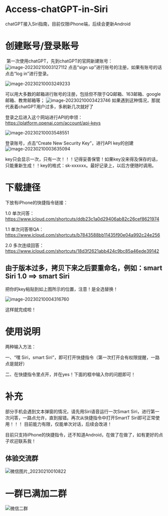 # Access-chatGPT-in-Siri
chatGPT接入Siri指南，目前仅限iPhone端，后续会更新Android

# 创建账号/登录账号

​	第一次使用chatGPT，先到chatGPT的官网新建账号：
![image-20230210003127112](image-20230210003127112.png)
点击“sign up”进行账号的注册，如果有账号的话点击“log in”进行登录。

![image-20230210003249233](image-20230210003249233.png)

可以用大多数的邮箱进行账号的注册，包括但不限于QQ邮箱、163邮箱、google邮箱、教育邮箱等；
![image-20230210003423746](image-20230210003423746.png)
如果遇到这种情况，那就代表着chatGPT用户过多，多刷新几次就好了



登录之后进入这个网站进行API的申领：https://platform.openai.com/account/api-keys

![image-20230210003548551](image-20230210003548551.png)

登录账号，点击“Create New Security Key”，进行API key的创建![image-20230210003635094](image-20230210003635094.png)



key只会显示一次，只有一次！！！记得妥善保管！如果key没来得及保存的话，只能重新生成！！key的格式：sk-xxxxxx。最好记录上，以后方便随时调用。

# 下载捷径

下放有iPhone的快捷指令链接：

1.0 单次问答：
https://www.icloud.com/shortcuts/ddb23c1a0d29406ab82c26cef8621974

1.1 单次问答带QA：
https://www.icloud.com/shortcuts/b7843588bb11435f90e04a992c24e256

2.0 多次连续回答：
https://www.icloud.com/shortcuts/18d3f2621abb424c9bc85a46ede39142

## 由于版本过多，拷贝下来之后要重命名，例如：smart Siri 1.0 ==> smart Siri

把你的key粘贴到如上图所示的位置，注意！是全选替换！

![image-20230210004316760](image-20230210004316760.png)



这样就完成啦！

# 使用说明

两种输入方法：

一、“嘿 Siri，smart Siri”，即可打开快捷指令（第一次打开会有权限提醒，一路点是就好）

二、在快捷指令里点开，并在yes！下面的框中输入你的问题即可！

# 补充
部分手机会遇到文本弹窗的情况，请先用Siri语音运行一次Smart Siri，进行第一次问答，一路点允许，直到报错。再次从快捷指令中打开SmartT Siri即可正常使用！！！
目前能力有限，仅能单次对话，后续会改进！

目前只支持iPhone的快捷指令，还不知道Android，在做了在做了，如有更好的点子欢迎联系我！
## 体验交流群
![微信图片_20230210010822](微信图片_20230210010822.jpg)
# 一群已满加二群
![微信二群](微信二群.jpg)
